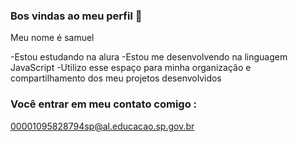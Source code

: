 ### Bos vindas ao meu perfil 💙
Meu nome é samuel

-Estou estudando na alura 
-Estou me desenvolvendo na linguagem JavaScript
-Utilizo esse espaço para minha organização e compartilhamento dos meu projetos desenvolvidos

### Você entrar em meu contato comigo :

 00001095828794sp@al.educacao.sp.gov.br
 
